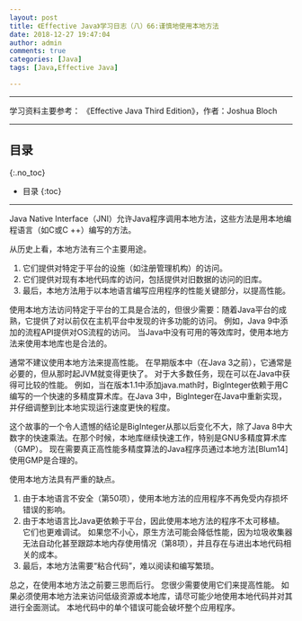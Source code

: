 ```yaml
---
layout: post
title: 《Effective Java》学习日志（八）66:谨慎地使用本地方法
date: 2018-12-27 19:47:04
author: admin
comments: true
categories: [Java]
tags: [Java,Effective Java]

---
```




<!-- more -->

------

学习资料主要参考： 《Effective Java Third Edition》，作者：Joshua Bloch

------

## 目录
{:.no_toc}

* 目录
{:toc}

------

Java Native Interface（JNI）允许Java程序调用本地方法，这些方法是用本地编程语言（如C或C ++）编写的方法。

从历史上看，本地方法有三个主要用途。 

1. 它们提供对特定于平台的设施（如注册管理机构）的访问。 
2. 它们提供对现有本地代码库的访问，包括提供对旧数据的访问的旧库。 
3. 最后，本地方法用于以本地语言编写应用程序的性能关键部分，以提高性能。

使用本地方法访问特定于平台的工具是合法的，但很少需要：随着Java平台的成熟，它提供了对以前仅在主机平台中发现的许多功能的访问。 例如，Java 9中添加的流程API提供对OS流程的访问。 当Java中没有可用的等效库时，使用本地方法来使用本地库也是合法的。

通常不建议使用本地方法来提高性能。 在早期版本中（在Java 3之前），它通常是必要的，但从那时起JVM就变得更快了。 对于大多数任务，现在可以在Java中获得可比较的性能。 例如，当在版本1.1中添加java.math时，BigInteger依赖于用C编写的一个快速的多精度算术库。在Java 3中，BigInteger在Java中重新实现，并仔细调整到比本地实现运行速度更快的程度。

这个故事的一个令人遗憾的结论是BigInteger从那以后变化不大，除了Java 8中大数字的快速乘法。在那个时候，本地库继续快速工作，特别是GNU多精度算术库（GMP）。 现在需要真正高性能多精度算法的Java程序员通过本地方法[Blum14]使用GMP是合理的。

使用本地方法具有严重的缺点。 

1. 由于本地语言不安全（第50项），使用本地方法的应用程序不再免受内存损坏错误的影响。 
2. 由于本地语言比Java更依赖于平台，因此使用本地方法的程序不太可移植。 它们也更难调试。 如果您不小心，原生方法可能会降低性能，因为垃圾收集器无法自动化甚至跟踪本地内存使用情况（第8项），并且存在与进出本地代码相关的成本。 
3. 最后，本地方法需要“粘合代码”，难以阅读和编写繁琐。

总之，在使用本地方法之前要三思而后行。 您很少需要使用它们来提高性能。 如果必须使用本地方法来访问低级资源或本地库，请尽可能少地使用本地代码并对其进行全面测试。 本地代码中的单个错误可能会破坏整个应用程序。



